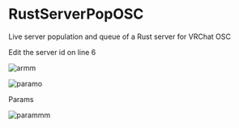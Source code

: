 # RustServerPopOSC
Live server population and queue of a Rust server for VRChat OSC 
 
Edit the server id on line 6

![armm](https://user-images.githubusercontent.com/26947031/213022259-de3bddd5-3539-4941-8ebc-aa3077683618.PNG)


![paramo](https://user-images.githubusercontent.com/26947031/213022272-621f2afa-843c-48ca-8454-1a44d900d0ef.PNG)

Params
 
![parammm](https://user-images.githubusercontent.com/26947031/213022282-9a0b8733-dbf6-4220-91ab-c10c69a7153a.PNG)

